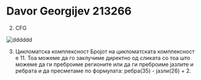 # Davor Georgijev 213266

2. CFG

![dddddd](https://github.com/davorgeorgijev/SI_2023_lab2_213266/assets/130248752/312d95d1-2ffd-490e-ab83-de9f7775ad4c)

3. Цикломатска комплексност
Бројот на цикломатската комплексност е 11. Тоа можеме да го заклучиме директно од сликата со тоа што можеме да ги преброиме регионите или да ги преброиме јазлите и ребрата и да пресметаме по формулата: ребра(35) - јазли(26) + 2.

